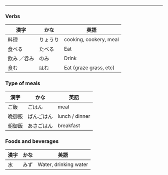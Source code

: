 
---

### Verbs
| 漢字 | かな | 英語 |
| ---- | ---- | ---- |
| 料理 | りょうり | cooking, cookery, meal |
| 食べる | たべる | Eat |
| 飲み ／呑み | のみ | Drink |
| 食む | はむ | Eat (graze grass, etc) |


### Type of meals
| 漢字 | かな | 英語 |
| ---- | ---- | ---- |
| ご飯 | ごはん | meal |
| 晩御飯 | ばんごはん | lunch / dinner |
| 朝御飯 | あさごはん | breakfast |

### Foods and beverages

| 漢字 | かな | 英語 |
| ---- | ---- | ---- |
| 水 | みず | Water, drinking water |